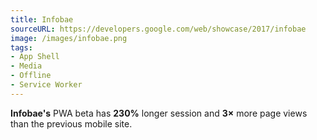 ```yaml
---
title: Infobae
sourceURL: https://developers.google.com/web/showcase/2017/infobae
image: /images/infobae.png
tags:
- App Shell
- Media
- Offline
- Service Worker
---
```


**Infobae's** PWA beta has **230%** longer session and **3×** more page views than the previous mobile site.
